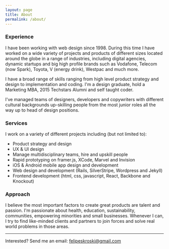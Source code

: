 ```yaml
---
layout: page
title: About
permalink: /about/
---
```


<h3>Experience</h3>
I have been working with web design since 1998. During this time I have worked on a wide variety of projects and products of different sizes located around the globe in a range of industries, including digital agencies, dynamic startups and big high profile brands such as Vodafone, Telecom (now Spark), Toyota, V (energy drink), Westpac and much more.

I have a broad range of skills ranging from high level product strategy and design to implementation and coding. I'm a design graduate, hold a Marketing MBA, 2015 Techstars Alumni and self taught coder.

I've managed teams of designers, developers and copywriters with different cultural backgrounds up-skilling people from the most junior roles all the way up to head of design positions.

<h3>Services</h3>
I work on a variety of different projects including (but not limited to):

- Product strategy and design
- UX & UI design
- Manage multidisciplinary teams, hire and upskill people
- Rapid prototyping on framer.js, XCode, Marvel and Invision
- iOS & Android mobile app design and development
- Web design and development (Rails, SilverStripe, Wordpress and Jekyll)
- Frontend development (html, css, javascript, React, Backbone and Knockout)

<h3>Approach</h3>
I believe the most important factors to create great products are talent and passion. I'm passionate about health, education, sustainability, communities, empowering minorities and small businesses. Whenever I can, I try to find like-minded clients and partners to join forces and solve real world problems in those areas.


<hr class="gap">

Interested? Send me an email: <a href="mailto:felipeskroski@gmail.com">felipeskroski@gmail.com</a>
